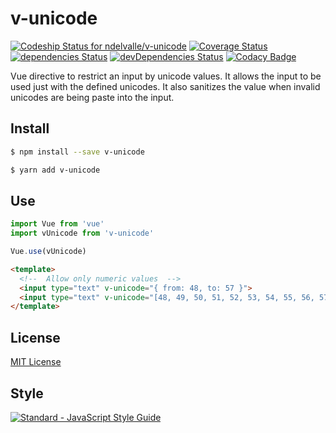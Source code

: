 # v-unicode

[![Codeship Status for ndelvalle/v-unicode](https://app.codeship.com/projects/6ee406b0-ab21-0135-227f-46ac882f0537/status?branch=master)](https://app.codeship.com/projects/256658)
[![Coverage Status](https://coveralls.io/repos/github/ndelvalle/v-unicode/badge.svg?branch=master)](https://coveralls.io/github/ndelvalle/v-unicode?branch=master&service=github)
[![dependencies Status](https://david-dm.org/ndelvalle/v-unicode/status.svg)](https://david-dm.org/ndelvalle/v-unicode)
[![devDependencies Status](https://david-dm.org/ndelvalle/v-unicode/dev-status.svg)](https://david-dm.org/ndelvalle/v-unicode?type=dev)
[![Codacy Badge](https://api.codacy.com/project/badge/Grade/7d07d3e296b84d01b34b32e725f7dd9f)](https://www.codacy.com/app/ndelvalle/v-unicode?utm_source=github.com&amp;utm_medium=referral&amp;utm_content=ndelvalle/v-unicode&amp;utm_campaign=Badge_Grade)

Vue directive to restrict an input by unicode values. It allows the input to be used just with the defined unicodes. It also sanitizes the value when invalid unicodes are being paste into the input.

## Install

```bash
$ npm install --save v-unicode
```

```bash
$ yarn add v-unicode
```


## Use

```js
import Vue from 'vue'
import vUnicode from 'v-unicode'

Vue.use(vUnicode)
```

```html
<template>
  <!--  Allow only numeric values  -->
  <input type="text" v-unicode="{ from: 48, to: 57 }">
  <input type="text" v-unicode="[48, 49, 50, 51, 52, 53, 54, 55, 56, 57]">
</template>
```

## License
[MIT License](https://github.com/ndelvalle/v-unicode/blob/master/LICENSE)

## Style
[![Standard - JavaScript Style Guide](https://cdn.rawgit.com/feross/standard/master/badge.svg)](https://github.com/feross/standard)
